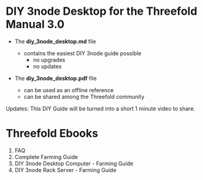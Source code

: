 # DIY 3node Desktop for the Threefold Manual 3.0
* The **diy_3node_desktop.md** file 
  * contains the easiest DIY 3node guide possible
    * no upgrades
    * no updates

* The **diy_3node_desktop.pdf** file
  * can be used as an offline reference
  * can be shared among the Threefold community

Updates: This DIY Guide will be turned into a short 1 minute video to share.


# Threefold Ebooks

1. FAQ
2. Complete Farming Guide
3. DIY 3node Desktop Computer - Farming Guide
4. DIY 3node Rack Server - Farming Guide